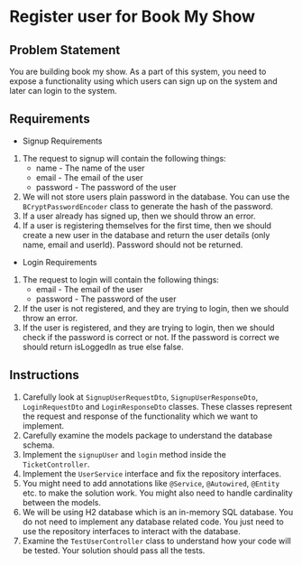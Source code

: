 # Register user for Book My Show

## Problem Statement

You are building book my show. As a part of this system, you need to expose a functionality using which users can sign
up on the system and later can login to the system.

## Requirements

- Signup Requirements

1. The request to signup will contain the following things:
    * name - The name of the user
    * email - The email of the user
    * password - The password of the user
2. We will not store users plain password in the database. You can use the `BCryptPasswordEncoder` class to generate the
   hash of the password.
3. If a user already has signed up, then we should throw an error.
4. If a user is registering themselves for the first time, then we should create a new user in the database and return
   the user details (only name, email and userId). Password should not be returned.

- Login Requirements

1. The request to login will contain the following things:
    * email - The email of the user
    * password - The password of the user
2. If the user is not registered, and they are trying to login, then we should throw an error.
3. If the user is registered, and they are trying to login, then we should check if the password is correct or not. If
   the password is correct we should return isLoggedIn as true else false.

## Instructions

1. Carefully look at `SignupUserRequestDto`, `SignupUserResponseDto`, `LoginRequestDto` and `LoginResponseDto` classes.
   These classes represent the request and response of the functionality which we want to implement.
2. Carefully examine the models package to understand the database schema.
3. Implement the `signupUser` and `login` method inside the `TicketController`.
4. Implement the `UserService` interface and fix the repository interfaces.
5. You might need to add annotations like `@Service`, `@Autowired`, `@Entity` etc. to make the solution work. You might
   also need to handle cardinality between the models.
6. We will be using H2 database which is an in-memory SQL database. You do not need to implement any database related
   code. You just need to use the repository interfaces to interact with the database.
7. Examine the `TestUserController` class to understand how your code will be tested. Your solution should pass all the
   tests.